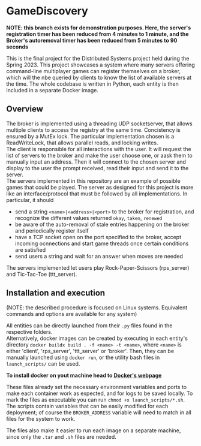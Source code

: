 # GameDiscovery
**NOTE: this branch exists for demonstration purposes. Here, the server's registration timer has been reduced from 4 minutes to 1 minute, and the Broker's autoremoval timer has been reduced from 5 minutes to 90 seconds**


This is the final project for the Distributed Systems project held during the Spring 2023.
This project showcases a system where many servers offering command-line multiplayer games can register themselves on a broker, which will the nbe queried by clients to know the list of available servers at the time.
The whole codebase is written in Python, each entity is then included in a separate Docker image.


## Overview

The broker is implemented using a threading UDP socketserver, that allows multiple clients to access the registry at the same time. Concistency is ensured by a MutEx lock. The particular implementation chosen is a ReadWriteLock, that allows parallel reads, and locking writes.\
The client is responsible for all interactions with the user. It will request the list of servers to the broker and make the user choose one, or aask them to manually input an address. Then it will connect to the chosen server and display to the user the prompt received, read their input and send it to the server.\
The servers implemented in this repository are an example of possible games that could be played. The server as designed for this project is more like an interface/protocol that must be followed by all implementations.
In particular, it should 
 - send a string `<name>|<address>|<port>` to the broker for registration, and recognize the different values returned `okay`, `taken`, `renewed`
 - be aware of the auto-removal of stale entries happening on the broker and periodically register itself
 - have a TCP socket open on the port specified to the broker, accept incoming ocnnections and start game threads once certain conditions are satisfied
 - send users a string and wait for an answer when moves are needed

The servers implemented let users play Rock-Paper-Scissors (rps_server) and Tic-Tac-Toe (ttt_server).

## Installation and execution

(NOTE: the described procedure is focused on Linux systems. Equivalent commands and options are available for any system)

All entities can be directly launched from their `.py` files found in the respective folders.\
Alternatively, docker images can be created by executing in each entity's directory `docker buildx build . -f <name> -t <name>`, where `<name>` is either 'client', 'rps_server', 'ttt_server' or 'broker'.
Then, they can be manually launched using `docker run`, or the utility bash files in `launch_scripts/` can be used.

**To install docker on yout machine head to [Docker's webpage](https://docs.docker.com/get-docker/)**

These files already set the necessary environment variables and ports to make each container work as expected, and for logs to be saved locally.
To mark the files as executable you can run `chmod +x launch_scripts/*.sh`.\
The scripts contain variables that can be easily modified for each deployment; of course the `BROKER_ADDRESS` variable will need to match in all files for the system to work.

The files also make it easier to run each image on a separate machine, since only the `.tar` and `.sh` files are needed.
